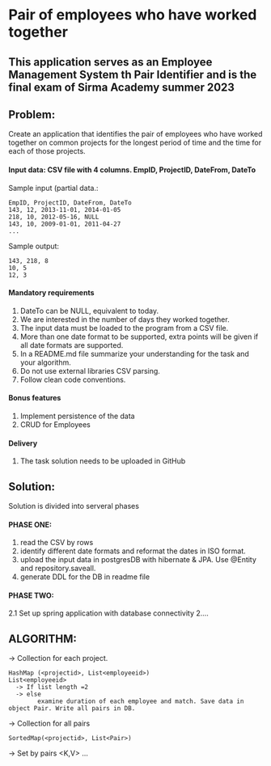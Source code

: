 # Pair of employees who have worked together
## This application serves as an Employee Management System th Pair Identifier and is the final exam of Sirma Academy summer 2023

## Problem:
Create an application that identifies the pair of employees who
have worked together on common projects for the longest period
of time and the time for each of those projects.

#### Input data: CSV file with 4 columns. EmpID, ProjectID, DateFrom, DateTo

Sample input (partial data.:
```
EmpID, ProjectID, DateFrom, DateTo
143, 12, 2013-11-01, 2014-01-05
218, 10, 2012-05-16, NULL
143, 10, 2009-01-01, 2011-04-27
...
```
Sample output:
```
143, 218, 8
10, 5
12, 3
```

#### Mandatory requirements
1. DateTo can be NULL, equivalent to today.
2. We are interested in the number of days they worked together.
3. The input data must be loaded to the program from a CSV file.
4. More than one date format to be supported, extra points will be given if all
date formats are supported.
5. In a README.md file summarize your understanding for the task and your
algorithm.
6. Do not use external libraries CSV parsing.
7. Follow clean code conventions.

#### Bonus features
1. Implement persistence of the data
2. CRUD for Employees

#### Delivery
1. The task solution needs to be uploaded in GitHub

## Solution:
Solution is divided into serveral phases

#### PHASE ONE:
1. read the CSV by rows
1. identify different date formats and reformat the dates in ISO format.
1. upload the input data in postgresDB with hibernate & JPA. Use @Entity and repository.saveall.
1. generate DDL for the DB in readme file

#### PHASE TWO:
2.1 Set up spring application with database connectivity
2....


## ALGORITHM:
-> Collection for each project. 
```
HashMap (<projectid>, List<employeeid>)
List<employeeid>
  -> If list length =2 
  -> else 
		examine duration of each employee and match. Save data in object Pair. Write all pairs in DB.
 ``` 
-> Collection for all pairs
```
SortedMap(<projectid>, List<Pair>)
```

-> Set by pairs <K,V>
...
